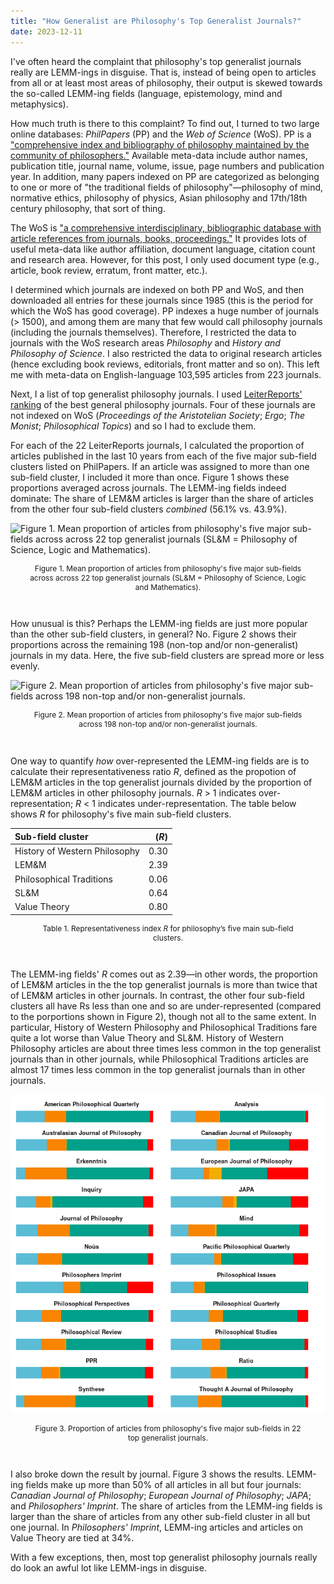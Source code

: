```yaml
---
title: "How Generalist are Philosophy's Top Generalist Journals?"
date: 2023-12-11
---
```


I've often heard the complaint that philosophy's top generalist journals really are LEMM-ings in disguise. That is, instead of being open to articles from all or at least most areas of philosophy, their output is skewed towards the so-called LEMM-ing fields (language, epistemology, mind and metaphysics).

How much truth is there to this complaint? To find out, I turned to two large online databases: *PhilPapers* (PP) and the *Web of Science* (WoS). PP is a ["comprehensive index and bibliography of philosophy maintained by the community of philosophers."](https://philpapers.org/) Available meta-data include author names, publication title, journal name, volume, issue, page numbers and publication year. In addition, many papers indexed on PP are categorized as belonging to one or more of "the traditional fields of philosophy"—philosophy of mind, normative ethics, philosophy of physics, Asian philosophy and 17th/18th century philosophy, that sort of thing.

The WoS is ["a comprehensive interdisciplinary, bibliographic database with article references from journals, books, proceedings."](https://library.ethz.ch/en/locations-and-media/media-types/databases-standards-patents/web-of-science-core-collection.html) It provides lots of useful meta-data like author affiliation, document language, citation count and research area. However, for this post, I only used document type (e.g., article, book review, erratum, front matter, etc.).

I determined which journals are indexed on both PP and WoS, and then downloaded all entries for these journals since 1985 (this is the period for which the WoS has good coverage). PP indexes a huge number of journals (> 1500), and among them are many that few would call philosophy journals (including the journals themselves). Therefore, I restricted the data to journals with the WoS research areas *Philosophy* and *History and Philosophy of Science*. I also restricted the data to original research articles (hence excluding book reviews, editorials, front matter and so on). This left me with meta-data on English-language 103,595 articles from 223 journals.

Next, I a list of top generalist philosophy journals. I used [LeiterReports' ranking](https://leiterreports.typepad.com/blog/2022/07/best-general-philosophy-journals-2022.html) of the best general philosophy journals. Four of these journals are not indexed on WoS (*Proceedings of the Aristotelian Society*; *Ergo*; *The Monist*; *Philosophical Topics*) and so I had to exclude them.

For each of the 22 LeiterReports journals, I calculated the proportion of articles published in the last 10 years from each of the five major sub-field clusters listed on PhilPapers. If an article was assigned to more than one sub-field cluster, I included it more than once. Figure 1 shows these proportions averaged across journals. The LEMM-ing fields indeed dominate: The share of LEM&M articles is larger than the share of articles from the other four sub-field clusters *combined* (56.1% vs. 43.9%).

![Figure 1. Mean proportion of articles from philosophy's five major sub-fields across across 22 top generalist journals (SL&M = Philosophy of Science, Logic and Mathematics).](https://raw.githubusercontent.com/prehren/something-of-crunch/71c6d36bf8de523c44411387ea3607a661e1ce1b/assets/images/2023-12-11/fig1.png)
<p style="text-align:center; font-size: 0.85em; padding-right: 30px; padding-left: 30px;">Figure 1. Mean proportion of articles from philosophy's five major sub-fields across across 22 top generalist journals (SL&M = Philosophy of Science, Logic and Mathematics).</p>
<br>

How unusual is this? Perhaps the LEMM-ing fields are just more popular than the other sub-field clusters, in general? No. Figure 2 shows their proportions across the remaining 198 (non-top and/or non-generalist) journals in my data. Here, the five sub-field clusters are spread more or less evenly.

![Figure 2. Mean proportion of articles from philosophy's five major sub-fields across 198 non-top and/or non-generalist journals.](https://raw.githubusercontent.com/prehren/something-of-crunch/refs/heads/main/assets/images/2023-12-11/fig2.png)
<p style="text-align:center; font-size: 0.85em; padding-right: 30px; padding-left: 30px;">Figure 2. Mean proportion of articles from philosophy's five major sub-fields across 198 non-top and/or non-generalist journals.</p>
<br>

One way to quantify *how* over-represented the LEMM-ing fields are is to calculate their representativeness ratio *R*, defined as the propotion of LEM&M articles in the top generalist journals divided by the proportion of LEM&M articles in other philosophy journals. _R_ > 1 indicates over-representation; _R_ < 1 indicates under-representation. The table below shows _R_ for philosophy's five main sub-field clusters.

<table style="border-collapse: collapse; width: auto; table-layout:auto; margin-left:auto;margin-right:auto;">
<thead>
<tr class="header">
<th align="left">Sub-field cluster</th>
<th align="right"><span class="math inline">(<em>R</em>)</span></th>
</tr>
</thead>
<tbody>
<tr class="odd">
<td align="left">History of Western Philosophy</td>
<td align="right">0.30</td>
</tr>
<tr class="even">
<td align="left">LEM&amp;M</td>
<td align="right">2.39</td>
</tr>
<tr class="odd">
<td align="left">Philosophical Traditions</td>
<td align="right">0.06</td>
</tr>
<tr class="even">
<td align="left">SL&amp;M</td>
<td align="right">0.64</td>
</tr>
<tr class="odd">
<td align="left">Value Theory</td>
<td align="right">0.80</td>
</tr>
</tbody>
</table>
<p style="text-align:center; font-size: 0.85em; padding-right: 30px; padding-left: 30px;">Table 1. Representativeness index <em>R</em> for philosophy’s five main sub-field clusters.</p>
<br>

The LEMM-ing fields' *R* comes out as 2.39—in other words, the proportion of LEM&M articles in the the top generalist journals is more than twice that of LEM&M articles in other journals. In contrast, the other four sub-field clusters all have Rs less than one and so are under-represented (compared to the porportions shown in Figure 2), though not all to the same extent. In particular, History of Western Philosophy and Philosophical Traditions fare quite a lot worse than Value Theory and SL&M. History of Western Philosophy articles are about three times less common in the top generalist journals than in other journals, while Philosophical Traditions articles are almost 17 times less common in the top generalist journals than in other journals.

![Figure 3. Proportion of articles from philosophy's five major sub-fields in 22 top generalist journals.](assets/images/2023-12-11/fig3.png)
<p style="text-align:center; font-size: 0.85em; padding-right: 30px; padding-left: 30px;">Figure 3. Proportion of articles from philosophy's five major sub-fields in 22 top generalist journals.</p>
<br>

I also broke down the result by journal. Figure 3 shows the results. LEMM-ing fields make up more than 50% of all articles in all but four journals: *Canadian Journal of Philosophy*; *European Journal of Philosophy*; *JAPA*; and *Philosophers' Imprint*. The share of articles from the LEMM-ing fields is larger than the share of articles from any other sub-field cluster in all but one journal. In *Philosophers' Imprint*, LEMM-ing articles and articles on Value Theory are tied at 34%.

With a few exceptions, then, most top generalist philosophy journals really do look an awful lot like LEMM-ings in disguise.
